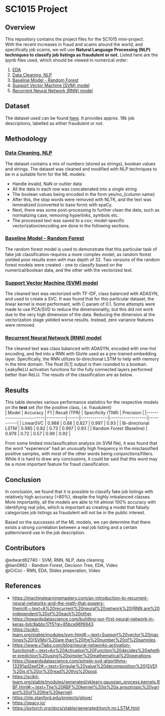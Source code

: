 # SC1015 Project


## Overview
This repository contains the project files for the SC1015 mini-project.<br>
With the recent increases in fraud and scams around the world, and specifically job scams, we will use **Natural Language Processing (NLP) techniques to classify job listings as fraudulent or not.**
Listed here are the ipynb files used, which should be viewed in numerical order:<br>
1. [EDA](https://github.com/edward62740/sc1015-project/blob/master/EDA.ipynb)
2. [Data Cleaning, NLP](https://github.com/edward62740/sc1015-project/blob/master/Data%20Cleaning%20and%20Lemmatization.ipynb)
3. [Baseline Model - Random Forest](https://github.com/edward62740/sc1015-project/blob/master/Random%20Forest.ipynb)
4. [Support Vector Machine (SVM) model](https://github.com/edward62740/sc1015-project/blob/master/Support%20Vector%20Machine.ipynb)
5. [Recurrent Neural Network (RNN) model](https://github.com/edward62740/sc1015-project/blob/master/Recurrent%20Neural%20Network.ipynb)

## Dataset
The dataset used can be found [here](https://www.kaggle.com/datasets/shivamb/real-or-fake-fake-jobposting-prediction). It provides approx. 18k job descriptions, labelled as either fraudulent or not.

## Methodology
### [Data Cleaning, NLP](https://github.com/edward62740/sc1015-project/blob/master/Data%20Cleaning%20and%20Lemmatization.ipynb)
The dataset contains a mix of numbers (stored as strings), boolean values and strings. The dataset was cleaned and modified with NLP techniques to be in a suitable form for the ML models:
- Handle invalid, NaN or outlier data
- All the data in each row was concatenated into a single string
- The boolean values being encoded in the form yes/no_{column name}
- After this, the stop words were removed with NLTK, and the text was lemmatized (converted to base form) with spaCy.
- Next, there was some post-processing to further clean the data, such as normalizing case, removing hyperlinks, symbols etc.
- The processed text was saved to a csv; model-specific vectorization/encoding are done in the following sections.
### [Baseline Model - Random Forest](https://github.com/edward62740/sc1015-project/blob/master/Random%20Forest.ipynb)
The random forest model is used to demonstrate that this particular task of fake job classification requires a more complex model, as random forest yielded poor results even with max depth of 32. Two versions of the random forest models were created - one to classify based on the numerical/boolean data, and the other with the vectorized text.
### [Support Vector Machine (SVM) model](https://github.com/edward62740/sc1015-project/blob/master/Support%20Vector%20Machine.ipynb)
The cleaned text was vectorized with TF-IDF, class balanced with ADASYN, and used to create a SVC. It was found that for this particular dataset, the linear kernel is most performant, with C param of 0.1. Some attempts were made to use PCA/SVD to reduce the dimensionality, but this did not work due to the very high dimension of the data. Reducing the dimension at the vectorization stage yielded worse results. Instead, zero variance features were removed.
### [Recurrent Neural Network (RNN) model](https://github.com/edward62740/sc1015-project/blob/master/Recurrent%20Neural%20Network.ipynb)
The cleaned text was class balanced with ADASYN, encoded with one-hot encoding, and fed into a RNN with GloVe used as a pre-trained embedding layer. Specifically, the RNN utilizes bi-directional LSTM to help with memory in the time domain. The float [0,1] output is then rounded to a boolean. LeakyReLU activation functions for the fully connected layers performed better than ReLU.
The results of the classification are as below.

## Results
This table denotes various performance statistics for the respective models on the **test** set (for the positive class, i.e. fraudulent)<br>
| Model                    | Accuracy | F1   | Recall (TPR) | Specificity (TNR) | Precision |
|--------------------------|----------|------|--------------|-------------------|-----------|
| LinearSVC                | 0.988    | 0.88 | 0.827        | 0.997             | 0.93      |
| Bi-directional LSTM      | 0.985    | 0.82 | 0.73         | 0.997             | 0.93      |
| Random Forest (Baseline) | 0.978    | 0.72 | 0.57         | 0.99              | 0.92      |

From some limited misclassification analysis (in SVM file), it was found that the word "experience" had an unusually high frequency in the misclassified positive samples, with most of the other words being conjunctions/fillers.
While it is hard to draw any conclusions, it could be said that this word may be a more important feature for fraud classification.

## Conclusion
In conclusion, we found that it is possible to classify fake job listings with relatively high accuracy (>80%), despite the highly imbalanced classes. More importantly, all the models are able to hit almost 100% accuracy with identifying real jobs, which is important as creating a model that falsely categorizes job listings as fraudulent will not be in the public interest.

Based on the successes of the ML models, we can determine that there exists a strong correlation between a real job listing and a certain pattern/word use in the job description.

## Contributors
@edward62740 - SVM, RNN, NLP, data cleaning <br>
@tian0662 - Random Forest, Decision Tree, EDA, Video <br>
@iCiCici - RNN, EDA, Slides preperation, Video <br>

## References
- https://machinelearningmastery.com/an-introduction-to-recurrent-neural-networks-and-the-math-that-powers-them/#:~:text=A%20recurrent%20neural%20network%20(RNN,are%20independent%20of%20each%20other.
- https://towardsdatascience.com/building-our-first-neural-network-in-keras-bdc8abbc17f5?gi=85bce96f6943
- https://scikit-learn.org/stable/modules/svm.html#:~:text=Support%20vector%20machines%20(SVMs)%20are,than%20the%20number%20of%20samples.
- https://www.v7labs.com/blog/neural-networks-activation-functions#:~:text=An%20Activation%20Function%20decides%20whether,prediction%20using%20simpler%20mathematical%20operations.
- https://towardsdatascience.com/simple-svd-algorithms-13291ad2eef2#:~:text=Singular%20value%20decomposition%20(SVD)%20is,it%20or%20read%20this%20post.
- https://scikit-learn.org/stable/modules/generated/sklearn.gaussian_process.kernels.RBF.html#:~:text=The%20RBF%20kernel%20is%20a,anisotropic%20variant%20of%20the%20kernel).
- https://nlp.stanford.edu/projects/glove/
- https://spacy.io/
- https://pytorch.org/docs/stable/generated/torch.nn.LSTM.html
